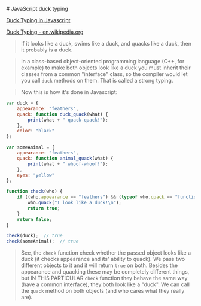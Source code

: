 # JavaScript duck typing

[Duck Typing in Javascript](https://stackoverflow.com/questions/3379529/duck-typing-in-javascript)

[Duck Typing - en.wikipedia.org](http://en.wikipedia.org/wiki/Duck_typing)

> If it looks like a duck, swims like a duck, and quacks like a duck, then it probably is a duck.

> In a class-based object-oriented programming language (C++, for example) to make both objects look like a duck you must inherit their classes from a common "interface" class, so the compiler would let you call `duck` methods on them. That is called a strong typing. 

> Now this is how it's done in Javascript:

```javascript
var duck = {  
    appearance: "feathers",  
    quack: function duck_quack(what) {  
        print(what + " quack-quack!");  
    },  
    color: "black"  
};

var someAnimal = {  
    appearance: "feathers",  
    quack: function animal_quack(what) {  
        print(what + " whoof-whoof!");  
    },  
    eyes: "yellow"  
};  

function check(who) {  
    if ((who.appearance == "feathers") && (typeof who.quack == "function")) {  
        who.quack("I look like a duck!\n");  
        return true;  
    }  
    return false;  
}  

check(duck);  // true
check(someAnimal);  // true
```

> See, the `check` function check whether the passed object looks like a duck (it checks appearance and its' ability to quack). We pass two different objects to it and it will return `true` on both. Besides the appearance and quacking these may be completely different things, but IN THIS PARTICULAR `check` function they behave the same way (have a common interface), they both look like a "duck". We can call the `quack` method on both objects (and who cares what they really are).

